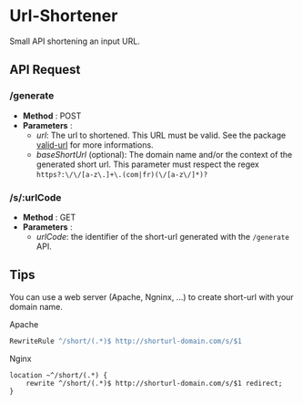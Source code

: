 # Url-Shortener

Small API shortening an input URL.

## API Request

### /generate
- **Method** : POST
- **Parameters** :
    - *url*: The url to shortened. This URL must be valid. See the package [valid-url](https://www.npmjs.com/package/valid-url) for more informations.
    - *baseShortUrl* (optional): The domain name and/or the context of the generated short url. This parameter must respect the regex `https?:\/\/[a-z\.]+\.(com|fr)(\/[a-z\/]*)?`

### /s/:urlCode
- **Method** : GET
- **Parameters** :
    - *urlCode*: the identifier of the short-url generated with the `/generate` API.

## Tips
You can use a web server (Apache, Ngninx, ...) to create short-url with your domain name.

Apache
```apache
RewriteRule ^/short/(.*)$ http://shorturl-domain.com/s/$1
```

Nginx
```nginx
location ~^/short/(.*) {
    rewrite ^/short/(.*)$ http://shorturl-domain.com/s/$1 redirect;
}
```
